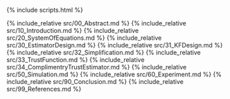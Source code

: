 {% include scripts.html %}

{% include_relative src/00_Abstract.md %}
{% include_relative src/10_Introduction.md %}
{% include_relative src/20_SystemOfEquations.md %}
{% include_relative src/30_EstimatorDesign.md %}
{% include_relative src/31_KFDesign.md %}
{% include_relative src/32_Simplification.md %}
{% include_relative src/33_TrustFunction.md %}
{% include_relative src/34_ComplimentryTrustEstimator.md %}
{% include_relative src/50_Simulation.md %}
{% include_relative src/60_Experiment.md %}
{% include_relative src/90_Conclusion.md %}
{% include_relative src/99_References.md %}
